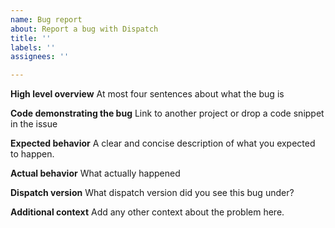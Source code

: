 ```yaml
---
name: Bug report
about: Report a bug with Dispatch
title: ''
labels: ''
assignees: ''

---
```


**High level overview**
At most four sentences about what the bug is

**Code demonstrating the bug**
Link to another project or drop a code snippet in the issue

**Expected behavior**
A clear and concise description of what you expected to happen.

**Actual behavior**
What actually happened

**Dispatch version**
What dispatch version did you see this bug under?

**Additional context**
Add any other context about the problem here.

